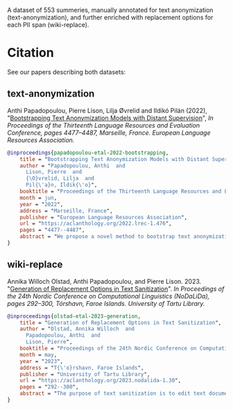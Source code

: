 A dataset of 553 summeries, manually annotated for text anonymization (text-anonymization), and further enriched with replacement options for each PII span (wiki-replace).


# Citation

See our papers describing both datasets:

## text-anonymization

Anthi Papadopoulou, Pierre Lison, Lilja Øvrelid and Ildikó Pilán (2022), "[Bootstrapping Text Anonymization Models with Distant Supervision](https://aclanthology.org/2022.lrec-1.476/)", *In Proceedings of the Thirteenth Language Resources and Evaluation Conference, pages 4477–4487, Marseille, France. European Language Resources Association.*

```bibtex
@inproceedings{papadopoulou-etal-2022-bootstrapping,
    title = "Bootstrapping Text Anonymization Models with Distant Supervision",
    author = "Papadopoulou, Anthi  and
      Lison, Pierre  and
      {\O}vrelid, Lilja  and
      Pil{\'a}n, Ildik{\'o}",
    booktitle = "Proceedings of the Thirteenth Language Resources and Evaluation Conference",
    month = jun,
    year = "2022",
    address = "Marseille, France",
    publisher = "European Language Resources Association",
    url = "https://aclanthology.org/2022.lrec-1.476",
    pages = "4477--4487",
    abstract = "We propose a novel method to bootstrap text anonymization models based on distant supervision. Instead of requiring manually labeled training data, the approach relies on a knowledge graph expressing the background information assumed to be publicly available about various individuals. This knowledge graph is employed to automatically annotate text documents including personal data about a subset of those individuals. More precisely, the method determines which text spans ought to be masked in order to guarantee k-anonymity, assuming an adversary with access to both the text documents and the background information expressed in the knowledge graph. The resulting collection of labeled documents is then used as training data to fine-tune a pre-trained language model for text anonymization. We illustrate this approach using a knowledge graph extracted from Wikidata and short biographical texts from Wikipedia. Evaluation results with a RoBERTa-based model and a manually annotated collection of 553 summaries showcase the potential of the approach, but also unveil a number of issues that may arise if the knowledge graph is noisy or incomplete. The results also illustrate that, contrary to most sequence labeling problems, the text anonymization task may admit several alternative solutions.",
}
```

## wiki-replace

Annika Willoch Olstad, Anthi Papadopoulou, and Pierre Lison. 2023. "[Generation of Replacement Options in Text Sanitization](https://aclanthology.org/2023.nodalida-1.30/)". *In Proceedings of the 24th Nordic Conference on Computational Linguistics (NoDaLiDa), pages 292–300, Tórshavn, Faroe Islands. University of Tartu Library.*


```bibtex
@inproceedings{olstad-etal-2023-generation,
    title = "Generation of Replacement Options in Text Sanitization",
    author = "Olstad, Annika Willoch  and
      Papadopoulou, Anthi  and
      Lison, Pierre",
    booktitle = "Proceedings of the 24th Nordic Conference on Computational Linguistics (NoDaLiDa)",
    month = may,
    year = "2023",
    address = "T{\'o}rshavn, Faroe Islands",
    publisher = "University of Tartu Library",
    url = "https://aclanthology.org/2023.nodalida-1.30",
    pages = "292--300",
    abstract = "The purpose of text sanitization is to edit text documents to mask text spans that may directly or indirectly reveal personal information. An important problem in text sanitization is to find less specific, yet still informative replacements for each text span to mask. We present an approach to generate possible replacements using a combination of heuristic rules and an ontology derived from Wikidata. Those replacement options are hierarchically structured and cover various types of personal identifiers. Using this approach, we extend a recently released text sanitization dataset with manually selected replacements. The outcome of this data collection shows that the approach is able to suggest appropriate replacement options for most text spans.",
}
```
